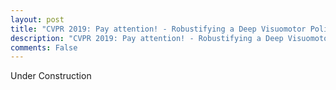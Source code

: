 ```yaml
---
layout: post
title: "CVPR 2019: Pay attention! - Robustifying a Deep Visuomotor Policy throughTask-Focused Visual Attention?"
description: "CVPR 2019: Pay attention! - Robustifying a Deep Visuomotor Policy throughTask-Focused Visual Attention"
comments: False
---
```


Under Construction
